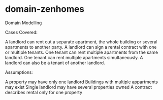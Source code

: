 # domain-zenhomes
Domain Modelling


Cases Covered:

A landlord can rent out a separate apartment, the whole building or several apartments to another party.
A landlord can sign a rental contract with one or multiple tenants.
One tenant can rent multiple apartments from the same landlord.
One tenant can rent multiple apartments simultaneously.
A landlord can also be a tenant of another landlord.

Assumptions:

A property may have only one landlord
Buildings with multiple appartments may exist
Single landlord may have several properties owned
A contract describes rental only for one property
